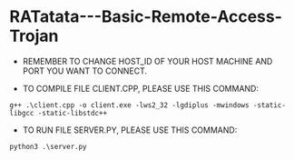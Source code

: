 # RATatata---Basic-Remote-Access-Trojan

- REMEMBER TO CHANGE HOST_ID OF YOUR HOST MACHINE AND PORT YOU WANT TO CONNECT.
  
- TO COMPILE FILE CLIENT.CPP, PLEASE USE THIS COMMAND:

```
g++ .\client.cpp -o client.exe -lws2_32 -lgdiplus -mwindows -static-libgcc -static-libstdc++
```

- TO RUN FILE SERVER.PY, PLEASE USE THIS COMMAND:

```
python3 .\server.py
```
